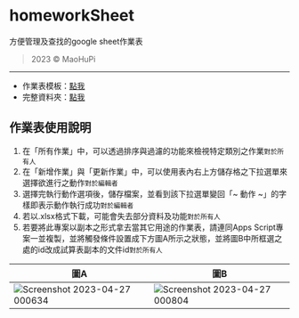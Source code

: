 # homeworkSheet
方便管理及查找的google sheet作業表

> 2023 © MaoHuPi

---

* 作業表模板：[點我](https://docs.google.com/spreadsheets/d/1T1piWWBZ5fCFXxh92T587GFt_Fab2fYujdlZ8L7hHcE/edit?usp=sharing)
* 完整資料夾：[點我](https://drive.google.com/drive/folders/1oy7Lmqp3sRBSGzASSdALz-ncIrt9TvMg?usp=share_link)

## 作業表使用說明

1.	在「所有作業」中，可以透過排序與過濾的功能來檢視特定類別之作業`對於所有人`
2.	在「新增作業」與「更新作業」中，可以使用表內右上方儲存格之下拉選單來選擇欲進行之動作`對於編輯者`
3.	選擇完執行動作選項後，儲存檔案，並看到該下拉選單變回「~ 動作 ~」的字樣即表示動作執行成功`對於編輯者`
4.	若以.xlsx格式下載，可能會失去部分資料及功能`對於所有人`
5.	若要將此專案以副本之形式拿去當其它用途的作業表，請連同Apps Script專案一並複製，並將觸發條件設置成下方圖A所示之狀態，並將圖B中所框選之處的id改成試算表副本的文件id`對於所有人`

|圖A|圖B|
|---|---|
|![Screenshot 2023-04-27 000634](https://user-images.githubusercontent.com/60348735/234643442-fdadb3ef-6813-4d34-b9a7-38d1ce8bf1a4.png)|![Screenshot 2023-04-27 000804](https://user-images.githubusercontent.com/60348735/234643450-7cae4ee9-85c5-4ddc-8e95-dba328bcc24e.png)|
